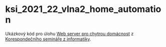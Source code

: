 # ksi_2021_22_vlna2_home_automation
Ukázkový kód pro úlohu [Web server pro chytrou domácnost](https://ksi.fi.muni.cz/ulohy/451) z [Korespondečního semináře z informatiky](https://ksi.fi.muni.cz/).
